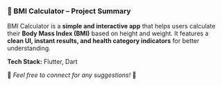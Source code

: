 ### **📌 BMI Calculator – Project Summary**  

BMI Calculator is a **simple and interactive app** that helps users calculate their **Body Mass Index (BMI)** based on height and weight. It features a **clean UI, instant results, and health category indicators** for better understanding.  

**Tech Stack:** Flutter, Dart  

📩 *Feel free to connect for any suggestions!* 🚀  
